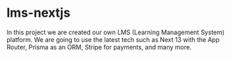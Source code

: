 # lms-nextjs
In this project we are created our own LMS (Learning Management System) platform. We are going to use the latest tech such as Next 13 with the App Router, Prisma as an ORM, Stripe for payments, and many more.
